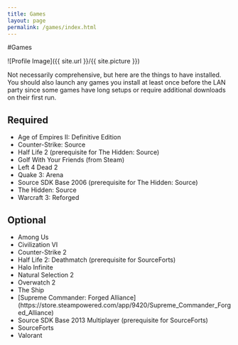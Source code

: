 ```yaml
---
title: Games
layout: page
permalink: /games/index.html
---
```

#Games

<style>
img { width: 50%; margin: 0 auto; display: block; }
</style>

![Profile Image]({{ site.url }}/{{ site.picture }})

<p>Not necessarily comprehensive, but here are the things to have installed. You should also launch any games you install at least once before the LAN party since some games have long setups or require additional downloads on their first run.</p>

<h2>Required</h2>

<ul class="skill-list">
	<li>Age of Empires II: Definitive Edition</li>
	<li>Counter-Strike: Source</li>
	<li>Half Life 2 (prerequisite for The Hidden: Source)</li>
	<li>Golf With Your Friends (from Steam)</li>
	<li>Left 4 Dead 2</li>
	<li>Quake 3: Arena</li>
	<li>Source SDK Base 2006 (prerequisite for The Hidden: Source)</li>
	<li>The Hidden: Source</li>
	<li>Warcraft 3: Reforged</li>
</ul>

<h2>Optional</h2>

<ul class="skill-list">
	<li>Among Us</li>
	<li>Civilization VI</li>
	<li>Counter-Strike 2</li>
	<li>Half Life 2: Deathmatch (prerequisite for SourceForts)</li>
	<li>Halo Infinite</li>
	<li>Natural Selection 2</li>
	<li>Overwatch 2</li>
	<li>The Ship</li>
	<li>[Supreme Commander: Forged Alliance](https://store.steampowered.com/app/9420/Supreme_Commander_Forged_Alliance)</li>
	<li>Source SDK Base 2013 Multiplayer  (prerequisite for SourceForts)</li>
	<li>SourceForts</li>
	<li>Valorant</li>
</ul>

